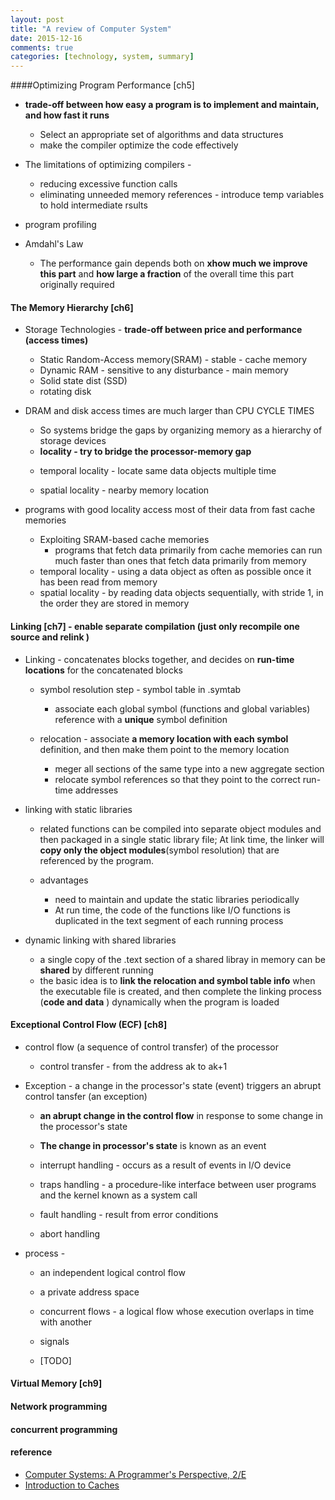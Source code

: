 ```yaml
---
layout: post
title: "A review of Computer System"
date: 2015-12-16
comments: true
categories: [technology, system, summary]
---
```


####Optimizing Program Performance [ch5]  
 * **trade-off between how easy a program is to implement and maintain, and how fast it runs**  
   - Select an appropriate set of algorithms and data structures
   - make the compiler optimize the code effectively

 * The limitations of optimizing compilers -
   - reducing excessive function calls
   - eliminating unneeded memory references - introduce temp variables to hold intermediate rsults

 * program profiling

 * Amdahl's Law
   - The performance gain depends both on **xhow much we improve this part**
   and **how large a fraction** of the overall time this part originally required

#### The Memory Hierarchy [ch6]
 * Storage Technologies - **trade-off between price and performance (access times)**
   - Static Random-Access memory(SRAM) - stable - cache memory
   - Dynamic RAM - sensitive to any disturbance - main memory
   - Solid state dist (SSD)
   - rotating disk

 * DRAM and disk access times are much larger than CPU CYCLE TIMES
   - So systems bridge the gaps by organizing memory as a hierarchy of storage devices
   -  **locality - try to bridge the processor-memory gap**
     + temporal locality - locate same data objects multiple time

     + spatial locality - nearby memory location

 * programs with good locality access most of their data from fast cache memories
   - Exploiting SRAM-based cache memories
     + programs that fetch data primarily from cache memories can run much faster than ones that fetch data primarily
       from memory
   - temporal locality -  using a data object as often as possible once it has been read from memory
   - spatial locality - by reading data objects sequentially, with stride 1, in the order they are stored in memory


#### Linking [ch7] - enable separate compilation (just only recompile one source and relink )
 * Linking - concatenates blocks together, and decides on **run-time locations** for the concatenated blocks
   - symbol resolution step -  symbol table in .symtab
     + associate each global symbol (functions and global variables) reference with a **unique** symbol definition

   - relocation - associate **a memory location with each symbol** definition, and then make them point to the memory
   location
     + meger all sections of the same type into a new aggregate section
     + relocate symbol references so that they point to the correct run-time addresses

 * linking with static libraries
   - related functions can be compiled into separate object modules and then packaged in a single static library file;
   At link time, the linker will **copy only the object modules**(symbol resolution) that are referenced by the program.

   - advantages
     + need to maintain and update the static libraries periodically
     + At run time, the code of the functions like I/O functions is duplicated in the text segment of each running process

 * dynamic linking with shared libraries
   - a single copy of the .text section of a shared libray in memory can be **shared** by different running
   - the basic idea is to **link the relocation and symbol table info** when the executable file is created, and then
     complete the linking process (**code and data** ) dynamically when the program is loaded

#### Exceptional Control Flow (ECF) [ch8]
 * control flow (a sequence of control transfer) of the processor
   - control transfer - from the address ak to ak+1

 * Exception - a change in the processor's state (event) triggers an abrupt control tansfer (an exception)
   - **an abrupt change in the control flow** in response to some change in the processor's state
   - **The change in processor's state** is known as an event

   - interrupt handling - occurs as a result of events in I/O device
   - traps handling - a procedure-like interface between user programs and the kernel known as a system call
   - fault handling - result from error conditions
   - abort handling

 * process -
   - an independent logical control flow
   - a private address space

   - concurrent flows - a logical flow whose execution overlaps in time with another
   - signals  
   - [TODO]

#### Virtual Memory [ch9]

#### Network programming

#### concurrent programming

#### reference
 * [Computer Systems: A Programmer's Perspective, 2/E](http://csapp.cs.cmu.edu/public/code.html)
 * [Introduction to Caches](http://www.cs.umd.edu/class/sum2003/cmsc311/Notes/Memory/introCache.html)
